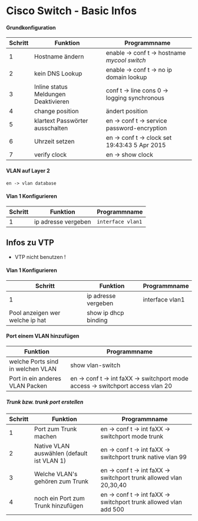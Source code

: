 # Cisco Switch - Basic Infos


#### Grundkonfiguration
 Schritt | Funktion |Programmname 
 --- | --- | ---
1|Hostname ändern | enable -> conf t -> hostname *mycool switch*  
2|kein DNS Lookup | enable -> conf t -> no ip domain lookup
3|Inline status Meldungen Deaktivieren| conf t -> line cons 0 -> logging synchronous
4|change position | ändert position
5|klartext Passwörter ausschalten | en -> conf t -> service password-encryption
6|Uhrzeit setzen|en -> conf t -> clock set 19:43:43 5 Apr 2015
7|verify clock| en -> show clock

#### VLAN auf Layer 2
`en -> vlan database`

#### Vlan 1 Konfigurieren
Schritt | Funktion |Programmname 
 --- | --- | ---
1 | ip adresse vergeben | `interface vlan1` 

## Infos zu VTP
- VTP nicht benutzen !

#### Vlan 1 Konfigurieren
Schritt | Funktion |Programmname 
 --- | --- | ---
1 | ip adresse vergeben | interface vlan1 
 | Pool anzeigen wer welche ip hat | show ip dhcp binding

#### Port einem VLAN hinzufügen

Funktion |Programmname 
--- | ---
welche Ports sind in welchen VLAN | show vlan-switch 
Port in ein anderes VLAN Packen | en -> conf t -> int faXX -> switchport mode access -> switchport access vlan 20

##### Trunk bzw. trunk port erstellen
Schritt | Funktion |Programmname 
--- | --- | ---
1| Port zum Trunk machen | en -> conf t -> int faXX -> switchport mode trunk
2| Native VLAN auswählen (default ist VLAN 1) | en -> conf t -> int faXX -> switchport trunk native vlan 99
3| Welche VLAN's gehören zum Trunk | en -> conf t -> int faXX -> switchport trunk allowed vlan 20,30,40
4| noch ein Port zum Trunk hinzufügen | en -> conf t -> int faXX -> switchport trunk allowed vlan add 500

